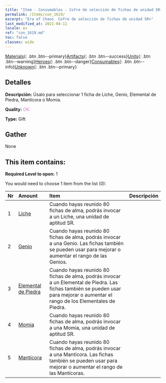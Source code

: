 ```yaml
---
title: "Item - Consumables - Cofre de selección de fichas de unidad SR+"
permalink: /Items/con_1619/
excerpt: "Era of Chaos  Cofre de selección de fichas de unidad SR+"
last_modified_at: 2021-04-11
locale: es
ref: "con_1619.md"
toc: false
classes: wide
---
```

 [Materials](/es/Items/){: .btn .btn--primary}[Artifacts](/es/Items/Artifacts/){: .btn .btn--success}[Units](/es/Items/Units/){: .btn .btn--warning}[Heroes](/es/Items/Heroes/){: .btn .btn--danger}[Consumables](/es/Items/Consumables/){: .btn .btn--info}[Unknown](/es/Items/Unknown/){: .btn .btn--primary}

## Detalles
 **Descripción:** Úsalo para seleccionar 1 ficha de Liche, Genio, Elemental de Piedra, Mantícora o Momia.

 **Quality:** <span style="color: #DA70D6">OK</span>

 **Type:** Gift

## Gather

  None

## This item contains:

 **Required Level to open:** 1

 You would need to choose 1 item from the list (0):

  | Nr | Amount |     Item    | Descripción |
  |:---|:-------|:------------|:-----------:|
  | 1 | [Liche](/es/Items/unt_212/) | Cuando hayas reunido 80 fichas de alma, podrás invocar a un Liche, una unidad de aptitud SR. | 
  | 2 | [Genio](/es/Items/unt_239/) | Cuando hayas reunido 80 fichas de alma, podrás invocar a una Genio. Las fichas también se pueden usar para mejorar o aumentar el rango de las Genios. | 
  | 3 | [Elemental de Piedra](/es/Items/unt_266/) | Cuando hayas reunido 80 fichas de alma, podrás invocar a un Elemental de Piedra. Las fichas también se pueden usar para mejorar o aumentar el rango de los Elementales de Piedra. | 
  | 4 | [Momia](/es/Items/unt_215/) | Cuando hayas reunido 80 fichas de alma, podrás invocar a una Momia, una unidad de aptitud SR. | 
  | 5 | [Mantícora](/es/Items/unt_249/) | Cuando hayas reunido 80 fichas de alma, podrás invocar a una Mantícora. Las fichas también se pueden usar para mejorar o aumentar el rango de las Mantícoras. | 
